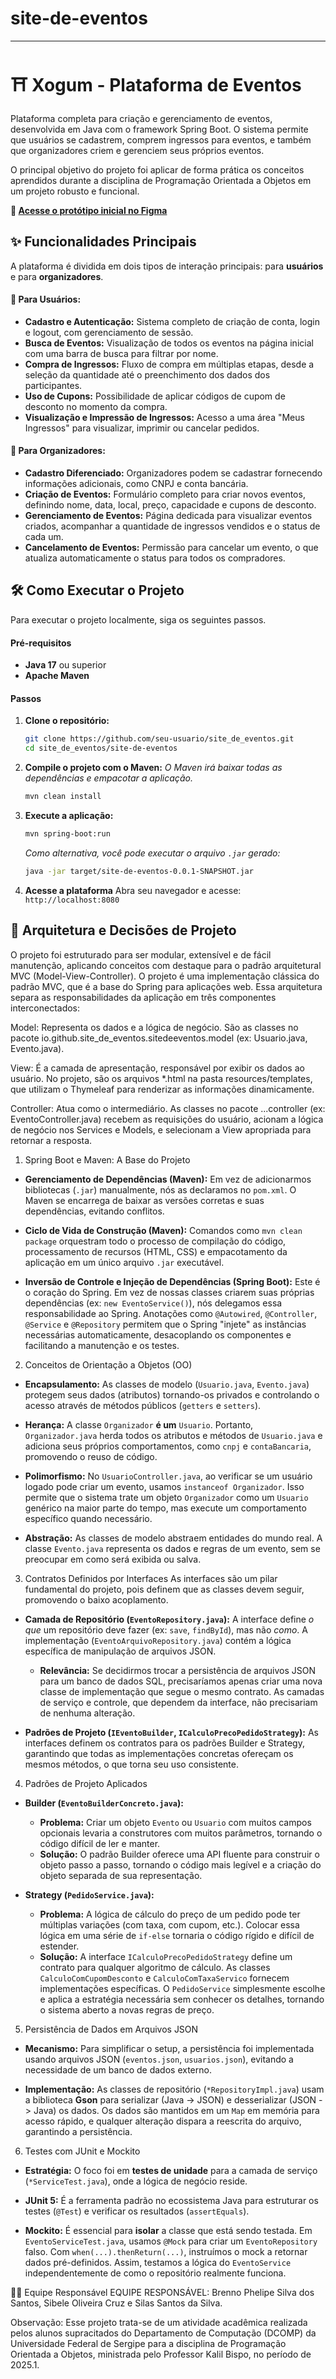 # site-de-eventos
-----

# ⛩️ Xogum - Plataforma de Eventos

Plataforma completa para criação e gerenciamento de eventos, desenvolvida em Java com o framework Spring Boot. O sistema permite que usuários se cadastrem, comprem ingressos para eventos, e também que organizadores criem e gerenciem seus próprios eventos.

O principal objetivo do projeto foi aplicar de forma prática os conceitos aprendidos durante a disciplina de Programação Orientada a Objetos em um projeto robusto e funcional.

**🔗 [Acesse o protótipo inicial no Figma](https://www.figma.com/proto/crUJlQManLxhtRHAQgmPCG/Pr%C3%B3totipo?node-id=3-334&p=f&t=OzuDc1rNtagWhewR-1&scaling=scale-down&content-scaling=responsive&page-id=0%3A1&starting-point-node-id=3%3A334)**

## ✨ Funcionalidades Principais

A plataforma é dividida em dois tipos de interação principais: para **usuários** e para **organizadores**.

#### 👤 Para Usuários:

  - **Cadastro e Autenticação:** Sistema completo de criação de conta, login e logout, com gerenciamento de sessão.
  - **Busca de Eventos:** Visualização de todos os eventos na página inicial com uma barra de busca para filtrar por nome.
  - **Compra de Ingressos:** Fluxo de compra em múltiplas etapas, desde a seleção da quantidade até o preenchimento dos dados dos participantes.
  - **Uso de Cupons:** Possibilidade de aplicar códigos de cupom de desconto no momento da compra.
  - **Visualização e Impressão de Ingressos:** Acesso a uma área "Meus Ingressos" para visualizar, imprimir ou cancelar pedidos.

#### 🚀 Para Organizadores:

  - **Cadastro Diferenciado:** Organizadores podem se cadastrar fornecendo informações adicionais, como CNPJ e conta bancária.
  - **Criação de Eventos:** Formulário completo para criar novos eventos, definindo nome, data, local, preço, capacidade e cupons de desconto.
  - **Gerenciamento de Eventos:** Página dedicada para visualizar eventos criados, acompanhar a quantidade de ingressos vendidos e o status de cada um.
  - **Cancelamento de Eventos:** Permissão para cancelar um evento, o que atualiza automaticamente o status para todos os compradores.

## 🛠️ Como Executar o Projeto

Para executar o projeto localmente, siga os seguintes passos.

#### Pré-requisitos

  * **Java 17** ou superior
  * **Apache Maven**

#### Passos

1.  **Clone o repositório:**

    ```bash
    git clone https://github.com/seu-usuario/site_de_eventos.git
    cd site_de_eventos/site-de-eventos
    ```

2.  **Compile o projeto com o Maven:**
    *O Maven irá baixar todas as dependências e empacotar a aplicação.*

    ```bash
    mvn clean install
    ```

3.  **Execute a aplicação:**

    ```bash
    mvn spring-boot:run
    ```

    *Como alternativa, você pode executar o arquivo `.jar` gerado:*

    ```bash
    java -jar target/site-de-eventos-0.0.1-SNAPSHOT.jar
    ```

4.  **Acesse a plataforma**
    Abra seu navegador e acesse: `http://localhost:8080`

## 🧠 Arquitetura e Decisões de Projeto

O projeto foi estruturado para ser modular, extensível e de fácil manutenção, aplicando conceitos com destaque para o padrão arquitetural MVC (Model-View-Controller). O projeto é uma implementação clássica do padrão MVC, que é a base do Spring para aplicações web. Essa arquitetura separa as responsabilidades da aplicação em três componentes interconectados:

Model: Representa os dados e a lógica de negócio. São as classes no pacote io.github.site_de_eventos.sitedeeventos.model (ex: Usuario.java, Evento.java).

View: É a camada de apresentação, responsável por exibir os dados ao usuário. No projeto, são os arquivos *.html na pasta resources/templates, que utilizam o Thymeleaf para renderizar as informações dinamicamente.

Controller: Atua como o intermediário. As classes no pacote ...controller (ex: EventoController.java) recebem as requisições do usuário, acionam a lógica de negócio nos Services e Models, e selecionam a View apropriada para retornar a resposta.

1. Spring Boot e Maven: A Base do Projeto
   
  * **Gerenciamento de Dependências (Maven):** Em vez de adicionarmos bibliotecas (`.jar`) manualmente, nós as declaramos no `pom.xml`. O Maven se encarrega de baixar as versões corretas e suas dependências, evitando conflitos.

  * **Ciclo de Vida de Construção (Maven):** Comandos como `mvn clean package` orquestram todo o processo de compilação do código, processamento de recursos (HTML, CSS) e empacotamento da aplicação em um único arquivo `.jar` executável.

  * **Inversão de Controle e Injeção de Dependências (Spring Boot):** Este é o coração do Spring. Em vez de nossas classes criarem suas próprias dependências (ex: `new EventoService()`), nós delegamos essa responsabilidade ao Spring. Anotações como `@Autowired`, `@Controller`, `@Service` e `@Repository` permitem que o Spring "injete" as instâncias necessárias automaticamente, desacoplando os componentes e facilitando a manutenção e os testes.

2. Conceitos de Orientação a Objetos (OO)
   
  * **Encapsulamento:** As classes de modelo (`Usuario.java`, `Evento.java`) protegem seus dados (atributos) tornando-os privados e controlando o acesso através de métodos públicos (`getters` e `setters`).

  * **Herança:** A classe `Organizador` **é um** `Usuario`. Portanto, `Organizador.java` herda todos os atributos e métodos de `Usuario.java` e adiciona seus próprios comportamentos, como `cnpj` e `contaBancaria`, promovendo o reuso de código.

  * **Polimorfismo:** No `UsuarioController.java`, ao verificar se um usuário logado pode criar um evento, usamos `instanceof Organizador`. Isso permite que o sistema trate um objeto `Organizador` como um `Usuario` genérico na maior parte do tempo, mas execute um comportamento específico quando necessário.

  * **Abstração:** As classes de modelo abstraem entidades do mundo real. A classe `Evento.java` representa os dados e regras de um evento, sem se preocupar em como será exibida ou salva.


3. Contratos Definidos por Interfaces
As interfaces são um pilar fundamental do projeto, pois definem que as classes devem seguir, promovendo o baixo acoplamento.

  * **Camada de Repositório (`EventoRepository.java`):** A interface define *o que* um repositório deve fazer (ex: `save`, `findById`), mas não *como*. A implementação (`EventoArquivoRepository.java`) contém a lógica específica de manipulação de arquivos JSON.

      * **Relevância:** Se decidirmos trocar a persistência de arquivos JSON para um banco de dados SQL, precisaríamos apenas criar uma nova classe de implementação que segue o mesmo contrato. As camadas de serviço e controle, que dependem da interface, não precisariam de nenhuma alteração.

  * **Padrões de Projeto (`IEventoBuilder`, `ICalculoPrecoPedidoStrategy`):** As interfaces definem os contratos para os padrões Builder e Strategy, garantindo que todas as implementações concretas ofereçam os mesmos métodos, o que torna seu uso consistente.

4. Padrões de Projeto Aplicados

  * **Builder (`EventoBuilderConcreto.java`):**

      * **Problema:** Criar um objeto `Evento` ou `Usuario` com muitos campos opcionais levaria a construtores com muitos parâmetros, tornando o código difícil de ler e manter.
      * **Solução:** O padrão Builder oferece uma API fluente para construir o objeto passo a passo, tornando o código mais legível e a criação do objeto separada de sua representação.

  * **Strategy (`PedidoService.java`):**

      * **Problema:** A lógica de cálculo do preço de um pedido pode ter múltiplas variações (com taxa, com cupom, etc.). Colocar essa lógica em uma série de `if-else` tornaria o código rígido e difícil de estender.
      * **Solução:** A interface `ICalculoPrecoPedidoStrategy` define um contrato para qualquer algoritmo de cálculo. As classes `CalculoComCupomDesconto` e `CalculoComTaxaServico` fornecem implementações específicas. O `PedidoService` simplesmente escolhe e aplica a estratégia necessária sem conhecer os detalhes, tornando o sistema aberto a novas regras de preço.


5. Persistência de Dados em Arquivos JSON

  * **Mecanismo:** Para simplificar o setup, a persistência foi implementada usando arquivos JSON (`eventos.json`, `usuarios.json`), evitando a necessidade de um banco de dados externo.

  * **Implementação:** As classes de repositório (`*RepositoryImpl.java`) usam a biblioteca **Gson** para serializar (Java -\> JSON) e desserializar (JSON -\> Java) os dados. Os dados são mantidos em um `Map` em memória para acesso rápido, e qualquer alteração dispara a reescrita do arquivo, garantindo a persistência.

6. Testes com JUnit e Mockito

  * **Estratégia:** O foco foi em **testes de unidade** para a camada de serviço (`*ServiceTest.java`), onde a lógica de negócio reside.

  * **JUnit 5:** É a ferramenta padrão no ecossistema Java para estruturar os testes (`@Test`) e verificar os resultados (`assertEquals`).

  * **Mockito:** É essencial para **isolar** a classe que está sendo testada. Em `EventoServiceTest.java`, usamos `@Mock` para criar um `EventoRepository` falso. Com `when(...).thenReturn(...)`, instruímos o mock a retornar dados pré-definidos. Assim, testamos a lógica do `EventoService` independentemente de como o repositório realmente funciona.


👨‍💻 Equipe Responsável
EQUIPE RESPONSÁVEL: Brenno Phelipe Silva dos Santos, Sibele Oliveira Cruz e Silas Santos da Silva.

Observação: Esse projeto trata-se de um atividade acadêmica realizada pelos alunos supracitados do Departamento de Computação (DCOMP) da Universidade Federal de Sergipe para a disciplina de Programação Orientada a Objetos, ministrada pelo Professor Kalil Bispo, no período de 2025.1.
